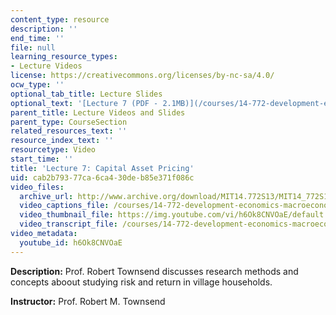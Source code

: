 ```yaml
---
content_type: resource
description: ''
end_time: ''
file: null
learning_resource_types:
- Lecture Videos
license: https://creativecommons.org/licenses/by-nc-sa/4.0/
ocw_type: ''
optional_tab_title: Lecture Slides
optional_text: '[Lecture 7 (PDF - 2.1MB)](/courses/14-772-development-economics-macroeconomics-spring-2013/resources/mit14_772s13_lecture7)'
parent_title: Lecture Videos and Slides
parent_type: CourseSection
related_resources_text: ''
resource_index_text: ''
resourcetype: Video
start_time: ''
title: 'Lecture 7: Capital Asset Pricing'
uid: cab2b793-77ca-6ca4-30de-b85e371f086c
video_files:
  archive_url: http://www.archive.org/download/MIT14.772S13/MIT14_772S13_lec07_300k.mp4
  video_captions_file: /courses/14-772-development-economics-macroeconomics-spring-2013/67f0c66a7e105f429b6b9bb68cd86b27_h6Ok8CNVOaE.vtt
  video_thumbnail_file: https://img.youtube.com/vi/h6Ok8CNVOaE/default.jpg
  video_transcript_file: /courses/14-772-development-economics-macroeconomics-spring-2013/e08cb294b95830422095c939f1b2bbaf_h6Ok8CNVOaE.pdf
video_metadata:
  youtube_id: h6Ok8CNVOaE
---
```


**Description:** Prof. Robert Townsend discusses research methods and concepts aboout studying risk and return in village households.

**Instructor:** Prof. Robert M. Townsend

